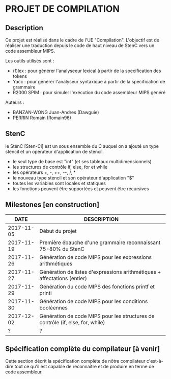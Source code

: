 # PROJET DE COMPILATION

## Description

Ce projet est réalisé dans le cadre de l'UE "Compilation".
L'objectif est de réaliser une traduction depuis le code de haut niveau de StenC vers un code assembleur MIPS.

Les outils utilisés sont :
- (f)lex : pour générer l'analyseeur lexical à partir de la specification des tokens
- Yacc : pour générer l'analyseur syntaxique à partir de la specification de grammaire
- R2000 SPIM : pour simuler l'exécution du code assembleur MIPS généré

Auteurs :
- BANZAN-WONG Juan-Andres (Dawguie)
- PERRIN Romain (Romain96)

## StenC

le StenC [Sten-Ci] est un sous ensemble du C auquel on a ajouté un type stencil et un opérateur d'application de stencil.

- le seul type de base est "int" (et ses tableaux multidimensionnels)
- les structures de contrôle if, else, for et while
- les opérateurs +, -, ++, --, /, *
- le nouveau type stencil et son opérateur d'application "$"
- toutes les variables sont locales et statiques
- les fonctions peuvent être supportées et peuvent être récursives

## Milestones [en construction]

|    DATE    |    DESCRIPTION    |
|------------|-------------------|
| 2017-11-05 | Début du projet   |
| 2017-11-19 | Première ébauche d'une grammaire reconnaissant 75-80% du StenC |
| 2017-11-26 | Génération de code MIPS pour les expressions arithmétiques |
| 2017-11-27 | Génération de listes d'expressions arithmétiques + affectations (entier) |
| 2017-11-29 | Génération du code MIPS des fonctions printf et printi |
| 2017-11-30 | Génération de code MIPS pour les conditions booléennes |
| 2017-12-02 | Génération de code MIPS pour les structures de contrôle (if, else, for, while) |
|     ?      |        ?          |

## Spécification complète du compilateur [à venir]

Cette section décrit la spécification complète de nôtre compilateur c'est-à-dire tout ce qu'il est capable de 
reconnaître et de produire en terme de code assembleur.
